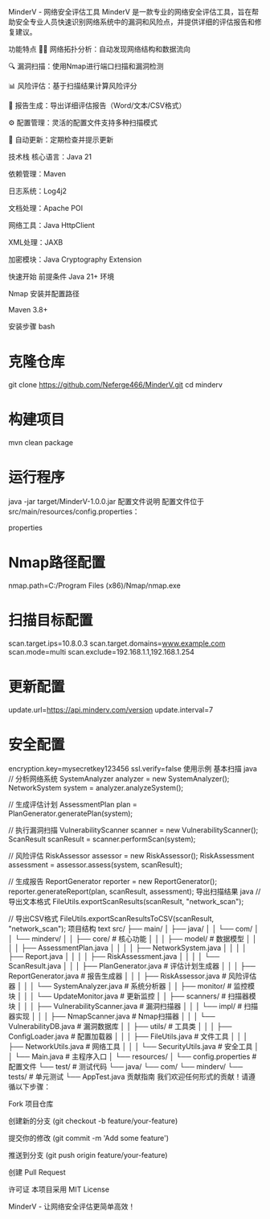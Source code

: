 MinderV - 网络安全评估工具
MinderV 是一款专业的网络安全评估工具，旨在帮助安全专业人员快速识别网络系统中的漏洞和风险点，并提供详细的评估报告和修复建议。

功能特点
🕵️‍♂️ 网络拓扑分析：自动发现网络结构和数据流向

🔍 漏洞扫描：使用Nmap进行端口扫描和漏洞检测

📊 风险评估：基于扫描结果计算风险评分

📄 报告生成：导出详细评估报告（Word/文本/CSV格式）

⚙️ 配置管理：灵活的配置文件支持多种扫描模式

🔄 自动更新：定期检查并提示更新

技术栈
核心语言：Java 21

依赖管理：Maven

日志系统：Log4j2

文档处理：Apache POI

网络工具：Java HttpClient

XML处理：JAXB

加密模块：Java Cryptography Extension

快速开始
前提条件
Java 21+ 环境

Nmap 安装并配置路径

Maven 3.8+

安装步骤
bash
# 克隆仓库
git clone https://github.com/Neferge466/MinderV.git
cd minderv

# 构建项目
mvn clean package

# 运行程序
java -jar target/MinderV-1.0.0.jar
配置文件说明
配置文件位于 src/main/resources/config.properties：

properties
# Nmap路径配置
nmap.path=C:/Program Files (x86)/Nmap/nmap.exe

# 扫描目标配置
scan.target.ips=10.8.0.3
scan.target.domains=www.example.com
scan.mode=multi
scan.exclude=192.168.1.1,192.168.1.254

# 更新配置
update.url=https://api.minderv.com/version
update.interval=7

# 安全配置
encryption.key=mysecretkey123456
ssl.verify=false
使用示例
基本扫描
java
// 分析网络系统
SystemAnalyzer analyzer = new SystemAnalyzer();
NetworkSystem system = analyzer.analyzeSystem();

// 生成评估计划
AssessmentPlan plan = PlanGenerator.generatePlan(system);

// 执行漏洞扫描
VulnerabilityScanner scanner = new VulnerabilityScanner();
ScanResult scanResult = scanner.performScan(system);

// 风险评估
RiskAssessor assessor = new RiskAssessor();
RiskAssessment assessment = assessor.assess(system, scanResult);

// 生成报告
ReportGenerator reporter = new ReportGenerator();
reporter.generateReport(plan, scanResult, assessment);
导出扫描结果
java
// 导出文本格式
FileUtils.exportScanResults(scanResult, "network_scan");

// 导出CSV格式
FileUtils.exportScanResultsToCSV(scanResult, "network_scan");
项目结构
text
src/
├── main/
│   ├── java/
│   │   └── com/
│   │       └── minderv/
│   │           ├── core/                   # 核心功能
│   │           │   ├── model/              # 数据模型
│   │           │   │   ├── AssessmentPlan.java
│   │           │   │   ├── NetworkSystem.java
│   │           │   │   ├── Report.java
│   │           │   │   ├── RiskAssessment.java
│   │           │   │   └── ScanResult.java
│   │           │   ├── PlanGenerator.java  # 评估计划生成器
│   │           │   ├── ReportGenerator.java # 报告生成器
│   │           │   ├── RiskAssessor.java   # 风险评估器
│   │           │   └── SystemAnalyzer.java # 系统分析器
│   │           ├── monitor/                # 监控模块
│   │           │   └── UpdateMonitor.java  # 更新监控
│   │           ├── scanners/               # 扫描器模块
│   │           │   ├── VulnerabilityScanner.java # 漏洞扫描器
│   │           │   └── impl/               # 扫描器实现
│   │           │       ├── NmapScanner.java # Nmap扫描器
│   │           │       └── VulnerabilityDB.java # 漏洞数据库
│   │           ├── utils/                  # 工具类
│   │           │   ├── ConfigLoader.java   # 配置加载器
│   │           │   ├── FileUtils.java      # 文件工具
│   │           │   ├── NetworkUtils.java   # 网络工具
│   │           │   └── SecurityUtils.java  # 安全工具
│   │           └── Main.java               # 主程序入口
│   └── resources/
│       └── config.properties               # 配置文件
└── test/                                   # 测试代码
    └── java/
        └── com/
            └── minderv/
                └── tests/                  # 单元测试
                    └── AppTest.java
贡献指南
我们欢迎任何形式的贡献！请遵循以下步骤：

Fork 项目仓库

创建新的分支 (git checkout -b feature/your-feature)

提交你的修改 (git commit -m 'Add some feature')

推送到分支 (git push origin feature/your-feature)

创建 Pull Request

许可证
本项目采用 MIT License

MinderV - 让网络安全评估更简单高效！
